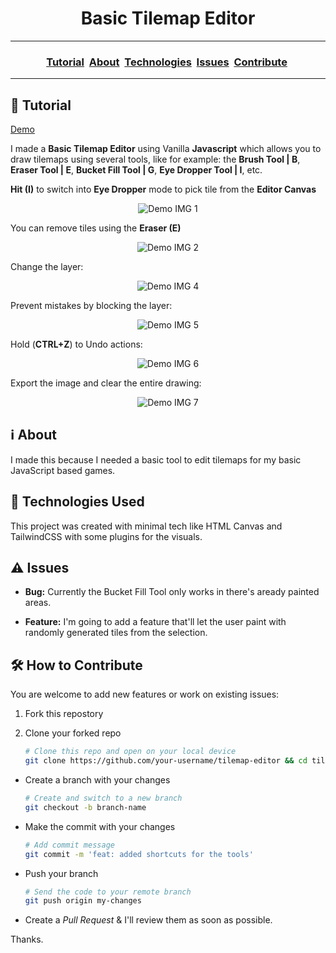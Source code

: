 <h1 align="center">Basic Tilemap Editor</h1>

---

<h3 align="center">
  <a href="#orange_book-tutorial">Tutorial</a>&nbsp;
  <a href="#information_source-about">About</a>&nbsp;
  <a href="#rocket-technologies-used">Technologies</a>&nbsp;
  <a href="#warning-issues">Issues</a>&nbsp;
  <a href="#hammer_and_wrench-how-to-contribute">Contribute</a>&nbsp;
</h3>

---

## :orange_book: Tutorial

[Demo](https://onemandev-io.github.io/tilemap-editor)

I made a **Basic Tilemap Editor** using Vanilla **Javascript** which allows you to draw tilemaps using several tools, like for example: the **Brush Tool | B**, **Eraser Tool | E**, **Bucket Fill Tool | G**, **Eye Dropper Tool | I**, etc.

**Hit (I)** to switch into **Eye Dropper** mode to pick tile from the **Editor Canvas**

<p align="center">
  <img src="https://lh3.googleusercontent.com/pw/AP1GczOytU-kf08zRglchEcmU7xywwdFL1bmXVZiz9OTHde5BGp1zsIoIe82BZkMobvb4sCOaTSvoc7mLcq0oor1QZTSb9_vD3gMX2b2ZG16Bclo1q28Y7O4RgQnpbo4gBZvT-iDK9IiCr5FFLJf7bMLV7Kt=w711-h474-s-no-gm?authuser=0" alt="Demo IMG 1"/>
</p>

You can remove tiles using the **Eraser (E)**

<p align="center">
  <img src="" alt="Demo IMG 2"/>
</p>

Change the layer:

<p align="center">
  <img src="" alt="Demo IMG 4"/>
</p>

Prevent mistakes by blocking the layer:

<p align="center">
  <img src="" alt="Demo IMG 5"/>
</p>

Hold (**CTRL+Z**) to Undo actions:

<p align="center">
  <img src="" alt="Demo IMG 6"/>
</p>

Export the image and clear the entire drawing:

<p align="center">
  <img src="" alt="Demo IMG 7"/>
</p>

## :information_source: About

I made this because I needed a basic tool to edit tilemaps for my basic JavaScript based games.

## :rocket: Technologies Used

This project was created with minimal tech like HTML Canvas and TailwindCSS with some plugins for the visuals.

## :warning: Issues

- **Bug:** Currently the Bucket Fill Tool only works in there's aready painted areas.

- **Feature:** I'm going to add a feature that'll let the user paint with randomly generated tiles from the selection.

## :hammer_and_wrench: How to Contribute

You are welcome to add new features or work on existing issues:

1. Fork this repostory

2. Clone your forked repo
   ```bash
   # Clone this repo and open on your local device
   git clone https://github.com/your-username/tilemap-editor && cd tilemap-editor
   ```

- Create a branch with your changes

  ```bash
  # Create and switch to a new branch
  git checkout -b branch-name
  ```

- Make the commit with your changes

  ```bash
  # Add commit message
  git commit -m 'feat: added shortcuts for the tools'
  ```

- Push your branch

  ```bash
  # Send the code to your remote branch
  git push origin my-changes
  ```

- Create a _Pull Request_ & I'll review them as soon as possible.

Thanks.
